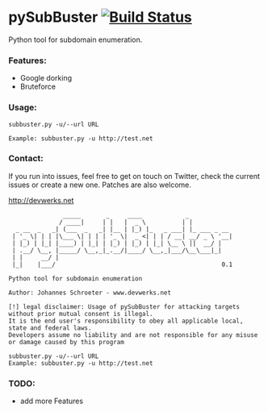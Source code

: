 # pySubBuster [![Build Status](https://travis-ci.org/devwerks/pySubBuster.svg?branch=master)](https://travis-ci.org/devwerks/pySubBuster)
Python tool for subdomain enumeration.

### Features:
- Google dorking
- Bruteforce

### Usage:
```
subbuster.py -u/--url URL

Example: subbuster.py -u http://test.net
```

### Contact:
If you run into issues, feel free to get on touch on Twitter, check the current issues or create a new one. Patches are also welcome.

http://devwerks.net 

```
               _____       _     ____            _            
              / ____|     | |   |  _ \          | |           
  _ __  _   _| (___  _   _| |__ | |_) |_   _ ___| |_ ___ _ __ 
 | '_ \| | | |\___ \| | | | '_ \|  _ <| | | / __| __/ _ \ '__|
 | |_) | |_| |____) | |_| | |_) | |_) | |_| \__ \ ||  __/ |   
 | .__/ \__, |_____/ \__,_|_.__/|____/ \__,_|___/\__\___|_|   
 | |     __/ |                                                
 |_|    |___/                                              0.1  

Python tool for subdomain enumeration

Author: Johannes Schroeter - www.devwerks.net

[!] legal disclaimer: Usage of pySubBuster for attacking targets without prior mutual consent is illegal.
It is the end user's responsibility to obey all applicable local, state and federal laws.
Developers assume no liability and are not responsible for any misuse or damage caused by this program

subbuster.py -u/--url URL
Example: subbuster.py -u http://test.net
```

### TODO:
- add more Features
